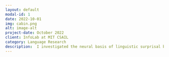 ```yaml
---
layout: default
modal-id: 1
date: 2022-10-01
img: cabin.png
alt: image-alt
project-date: October 2022
client: InfoLab at MIT CSAIL
category: Language Research
description:  I investigated the neural basis of linguistic surprisal by analyzing relationship between cognitive activity and surprisal scores, given 55h+ of intracranial recordings and annotated treebank. The word probabilities in our surprisal models were computed three-way: an LSTM model, an n-gram model, and a GPT-2 model.
---
```

